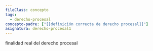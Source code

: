 ```yaml
---
fileClass: concepto
tags:
  - derecho-procesal
concepto-padre: ["[[definición correcta de derecho procesal]]"]
asignatura: derecho-procesal1
---
```

finalidad real del derecho procesal